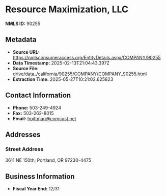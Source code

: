 # Resource Maximization, LLC

**NMLS ID:** 90255

## Metadata
- **Source URL:** https://nmlsconsumeraccess.org/EntityDetails.aspx/COMPANY/90255
- **Data Timestamp:** 2025-02-13T21:04:43.397Z
- **Source File:** drive/data_/california/90255/COMPANY/COMPANY_90255.html
- **Extraction Time:** 2025-05-27T10:21:02.625823

## Contact Information
- **Phone:** 503-249-4924
- **Fax:** 503-262-8015
- **Email:** hpittman@comcast.net

## Addresses
### Street Address
3611 NE 150th; Portland, OR 97230-4475

## Business Information
- **Fiscal Year End:** 12/31
